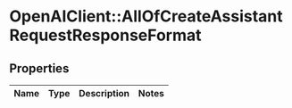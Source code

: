 # OpenAIClient::AllOfCreateAssistantRequestResponseFormat

## Properties
Name | Type | Description | Notes
------------ | ------------- | ------------- | -------------

